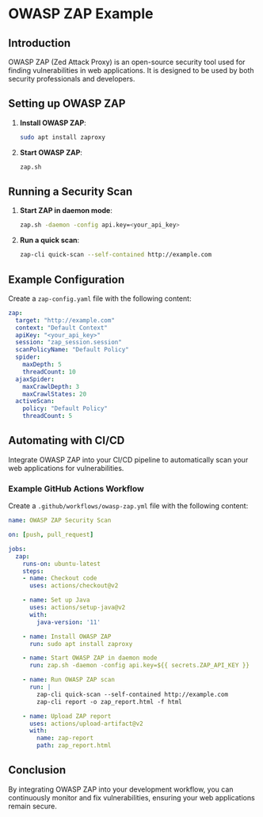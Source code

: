 # OWASP ZAP Example

## Introduction
OWASP ZAP (Zed Attack Proxy) is an open-source security tool used for finding vulnerabilities in web applications. It is designed to be used by both security professionals and developers.

## Setting up OWASP ZAP
1. **Install OWASP ZAP**:
   ```sh
   sudo apt install zaproxy
   ```

2. **Start OWASP ZAP**:
   ```sh
   zap.sh
   ```

## Running a Security Scan
1. **Start ZAP in daemon mode**:
   ```sh
   zap.sh -daemon -config api.key=<your_api_key>
   ```

2. **Run a quick scan**:
   ```sh
   zap-cli quick-scan --self-contained http://example.com
   ```

## Example Configuration
Create a `zap-config.yaml` file with the following content:

```yaml
zap:
  target: "http://example.com"
  context: "Default Context"
  apiKey: "<your_api_key>"
  session: "zap_session.session"
  scanPolicyName: "Default Policy"
  spider:
    maxDepth: 5
    threadCount: 10
  ajaxSpider:
    maxCrawlDepth: 3
    maxCrawlStates: 20
  activeScan:
    policy: "Default Policy"
    threadCount: 5
```

## Automating with CI/CD
Integrate OWASP ZAP into your CI/CD pipeline to automatically scan your web applications for vulnerabilities.

### Example GitHub Actions Workflow
Create a `.github/workflows/owasp-zap.yml` file with the following content:

```yaml
name: OWASP ZAP Security Scan

on: [push, pull_request]

jobs:
  zap:
    runs-on: ubuntu-latest
    steps:
    - name: Checkout code
      uses: actions/checkout@v2

    - name: Set up Java
      uses: actions/setup-java@v2
      with:
        java-version: '11'

    - name: Install OWASP ZAP
      run: sudo apt install zaproxy

    - name: Start OWASP ZAP in daemon mode
      run: zap.sh -daemon -config api.key=${{ secrets.ZAP_API_KEY }}

    - name: Run OWASP ZAP scan
      run: |
        zap-cli quick-scan --self-contained http://example.com
        zap-cli report -o zap_report.html -f html

    - name: Upload ZAP report
      uses: actions/upload-artifact@v2
      with:
        name: zap-report
        path: zap_report.html
```

## Conclusion
By integrating OWASP ZAP into your development workflow, you can continuously monitor and fix vulnerabilities, ensuring your web applications remain secure.
